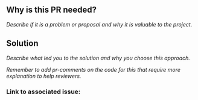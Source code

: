 ## Why is this PR needed?

_Describe if it is a problem or proposal and why it is valuable to the project._

## Solution

_Describe what led you to the solution and why you choose this approach._

_Remember to add pr-comments on the code for this that require more explanation to help reviewers._

### Link to associated issue: 
